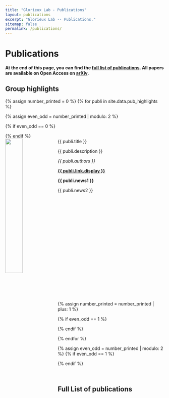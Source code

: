 ```yaml
---
title: "Glorieux Lab - Publications"
layout: publications
excerpt: "Glorieux Lab -- Publications."
sitemap: false
permalink: /publications/
---
```


# Publications

**At the end of this page, you can find the [full list of publications](#full-list-of-publications). All papers are available on Open Access on [arXiv](https://arxiv.org/a/glorieux_q_1.html).**

## Group highlights

{% assign number_printed = 0 %}
{% for publi in site.data.pub_highlights %}

{% assign even_odd = number_printed | modulo: 2 %}

{% if even_odd == 0 %}

<div class="row">
{% endif %}

<div class="col-sm-6 clearfix">
 <div class="well" style="min-height:500px">
  <pubtit>{{ publi.title }}</pubtit>
  <img src="{{ site.url }}{{ site.baseurl }}/images/rubidium/highlights/{{ publi.image }}" class="img-responsive" width="33%" style="float: left" />
  <p>{{ publi.description }}</p>
  <p><em>{{ publi.authors }}</em></p>
  <p><strong><a href="{{ publi.link.url }}">{{ publi.link.display }}</a></strong></p>
  <p class="text-danger"><strong> {{ publi.news1 }}</strong></p>
  <p> {{ publi.news2 }}</p>
 </div>
</div>

{% assign number_printed = number_printed | plus: 1 %}

{% if even_odd == 1 %}

</div>
{% endif %}

{% endfor %}

{% assign even_odd = number_printed | modulo: 2 %}
{% if even_odd == 1 %}

</div>
{% endif %}

<p> &nbsp; </p>

<!-- ## Patents
<em>Milan P Allan, S Gröblacher, RA Norte, M Leeuwenhoek</em><br />Novel atomic force microscopy probes with phononic crystals<br /> PCT/NL20-20/050797 (2020)

<em>Milan P Allan</em><br /> Methods of manufacturing superconductor and phononic elements <br /> <a href="https://patents.google.com/patent/US10439125B2/en?inventor=Milan+ALLAN&oq=inventor:(Milan+ALLAN)">US10439125B2 (2016)</a> -->

## Full List of publications


